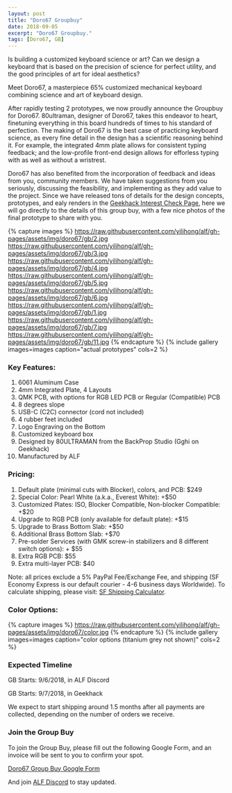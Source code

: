 ```yaml
---
layout: post
title: "Doro67 Groupbuy"
date: 2018-09-05
excerpt: "Doro67 Groupbuy."
tags: [Doro67, GB]
---
```

Is building a customized keyboard science or art? Can we design a keyboard that is based on the precision of science for perfect utility, and the good principles of art for ideal aesthetics?

Meet Doro67, a masterpiece 65% customized mechanical keyboard combining science and art of keyboard design. 

After rapidly testing 2 prototypes, we now proudly announce the Groupbuy for Doro67. 80ultraman, designer of Doro67, takes this endeavor to heart, finetuning everything in this board hundreds of times to his standard of perfection. The making of Doro67 is the best case of practicing keyboard science, as every fine detail in the design has a scientific reasoning behind it. For example, the integrated 4mm plate allows for consistent typing feedback; and the low-profile front-end design allows for efforless typing with as well as without a wristrest.

Doro67 has also benefited from the incorporation of feedback and ideas from you, community members. We have taken suggestions from you seriously, discussing the feasibility, and implementing as they add value to the project. Since we have released tons of details for the design concepts, prototypes, and ealy renders in the [Geekhack Interest Check Page](https://geekhack.org/index.php?topic=96935.0), here we will go directly to the details of this group buy, with a few nice photos of the final prototype to share with you.

{% capture images %}
    https://raw.githubusercontent.com/yilihong/alf/gh-pages/assets/img/doro67/gb/2.jpg
    https://raw.githubusercontent.com/yilihong/alf/gh-pages/assets/img/doro67/gb/3.jpg
    https://raw.githubusercontent.com/yilihong/alf/gh-pages/assets/img/doro67/gb/4.jpg
    https://raw.githubusercontent.com/yilihong/alf/gh-pages/assets/img/doro67/gb/5.jpg
    https://raw.githubusercontent.com/yilihong/alf/gh-pages/assets/img/doro67/gb/6.jpg
    https://raw.githubusercontent.com/yilihong/alf/gh-pages/assets/img/doro67/gb/1.jpg
    https://raw.githubusercontent.com/yilihong/alf/gh-pages/assets/img/doro67/gb/7.jpg
    https://raw.githubusercontent.com/yilihong/alf/gh-pages/assets/img/doro67/gb/11.jpg
{% endcapture %}
{% include gallery images=images caption="actual prototypes" cols=2 %}

### Key Features:
1. 6061 Aluminum Case
2. 4mm Integrated Plate, 4 Layouts
3. QMK PCB, with options for RGB LED PCB or Regular (Compatible) PCB
4. 8 degrees slope
5. USB-C (C2C) connector (cord not included)
6. 4 rubber feet included
7. Logo Engraving on the Bottom
8. Customized keyboard box
9. Designed by 80ULTRAMAN from the BackProp Studio (Gghi on Geekhack)
10. Manufactured by ALF

### Pricing:
1. Default plate (minimal cuts with Blocker), colors, and PCB: $249 
2. Special Color: Pearl White (a.k.a., Everest White): +$50
3. Customized Plates: ISO, Blocker Compatible, Non-blocker Compatible: +$20
4. Upgrade to RGB PCB (only available for default plate): +$15
4. Upgrade to Brass Bottom Slab: +$50
5. Additional Brass Bottom Slab: +$70
6. Pre-solder Services (with GMK screw-in stabilizers and 8 different switch options): + $55
7. Extra RGB PCB: $55
8. Extra multi-layer PCB: $40

Note: all prices exclude a 5% PayPal Fee/Exchange Fee, and shipping (SF Economy Express is our default courier - 4-6 business days Worldwide). To calculate shipping, please visit: [SF Shipping Calculator](http://www.sf-express.com/sg/en/dynamic_function/price/).

### Color Options:
{% capture images %}
    https://raw.githubusercontent.com/yilihong/alf/gh-pages/assets/img/doro67/color.jpg
{% endcapture %}
{% include gallery images=images caption="color options (titanium grey not shown)" cols=2 %}

### Expected Timeline

GB Starts: 9/6/2018, in ALF Discord

GB Starts: 9/7/2018, in Geekhack

We expect to start shipping around 1.5 months after all payments are collected, depending on the number of orders we receive.

### Join the Group Buy
To join the Group Buy, please fill out the following Google Form, and an invoice will be sent to you to confirm your spot.

[Doro67 Group Buy Google Form](https://docs.google.com/forms/d/1QOcE7tS04n_0Nf8khypgvo0_4ZLvzFL0mRSoB_4puv0)

And join [ALF Discord](https://discord.gg/8tAsvCe) to stay updated.


